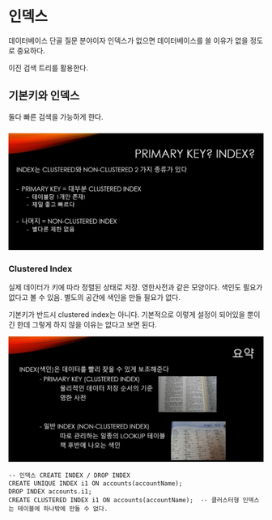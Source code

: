 # 인덱스

데이터베이스 단골 질문 분야이자 인덱스가 없으면 데이터베이스를 쓸 이유가 없을 정도로 중요하다.



이진 검색 트리를 활용한다. 



## 기본키와 인덱스

둘다 빠른 검색을 가능하게 한다.

### ![image-20210618135431678](인덱스.assets/image-20210618135431678.png)



### Clustered Index

실제 데이터가 키에 따라 정렬된 상태로 저장. 영한사전과 같은 모양이다. 색인도 필요가 없다고 볼 수 있음. 별도의 공간에 색인을 만들 필요가 없다. 

기본키가 반드시 clustered index는 아니다. 기본적으로 이렇게 설정이 되어있을 뿐이긴 한데 그렇게 하지 않을 이유는 없다고 보면 된다. 



![image-20210618140005271](인덱스.assets/image-20210618140005271.png)



```mssql
-- 인덱스 CREATE INDEX / DROP INDEX 
CREATE UNIQUE INDEX i1 ON accounts(accountName);
DROP INDEX accounts.i1;
CREATE CLUSTERED INDEX i1 ON accounts(accountName);  -- 클러스터형 인덱스는 테이블에 하나밖에 만들 수 없다. 
```

